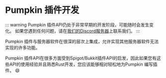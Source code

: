 # Pumpkin 插件开发
::: warning
Pumpkin 插件API仍处于非常早期的开发阶段，可能随时会发生变化。
如果您遇到任何问题，请在[我们的Discord服务器](https://discord.gg/aaNuD6rFEe)上联系我们。
:::

Pumpkin 插件与服务器软件在很深的层次上集成，允许实现其他服务器软件无法实现的许多功能。

Pumpkin 插件API在很多方面受到Spigot/Bukkit插件API的启发，因此如果您有这些API的使用经验并且熟悉Rust开发，您应该能够相对轻松地为Pumpkin 编写插件。 :smile: 